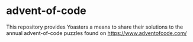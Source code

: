 # advent-of-code
This repository provides Yoasters a means to share their solutions to the annual advent-of-code puzzles found on https://www.adventofcode.com/
